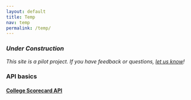 ```yaml
---
layout: default
title: Temp
nav: temp
permalink: /temp/
---
```


### _Under Construction_

_This site is a pilot project.  If you have feedback or questions, [let us know](https://github.com/18F/ED-Developer-Hub/issues)!_

### API basics

#### [College Scorecard API](https://collegescorecard.ed.gov/data/documentation/)  
